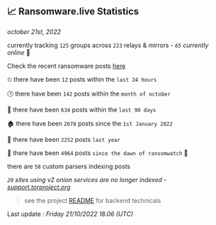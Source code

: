 
## 📈 Ransomware.live Statistics
_october 21st, 2022_

currently tracking `125` groups across `223` relays & mirrors - _`65` currently online_ 📡

Check the recent ransomware posts [here](https://www.ransomware.live/#/recentposts)


⏲ there have been `12` posts within the `last 24 hours`

🕓 there have been `142` posts within the `month of october`

📅 there have been `634` posts within the `last 90 days`

🏚 there have been `2678` posts since the `1st January 2022`

🚀 there have been `2252` posts `last year`

🦕 there have been `4964` posts `since the dawn of ransomwatch` 🐣

there are `58` custom parsers indexing posts

_`20` sites using v2 onion services are no longer indexed - [support.torproject.org](https://support.torproject.org/onionservices/v2-deprecation/)_

> see the project [README](https://github.com/jmousqueton/ransomwatch#readme) for backend technicals



Last update : _Friday 21/10/2022 18.06 (UTC)_

